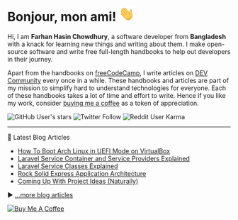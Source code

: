 # Bonjour, mon ami! <img src="./assets/wave.gif" width="35px">

Hi, I am **Farhan Hasin Chowdhury**, a software developer from **Bangladesh** with a knack for learning new things and writing about them. I make open-source software and write free full-length handbooks to help out developers in their journey.

Apart from the handbooks on [freeCodeCamp](https://www.freecodecamp.org/news/author/farhanhasin/), I write articles on [DEV Community](https://dev.to/fhsinchy/) every once in a while. These handbooks and articles are part of my mission to simplify hard to understand technologies for everyone. Each of these handbooks takes a lot of time and effort to write. Hence if you like my work, consider [buying me a coffee](https://www.buymeacoffee.com/farhanhasin) as a token of appreciation.

![GitHub User's stars](https://img.shields.io/github/stars/fhsinchy?label=github%20star%20gazers&style=for-the-badge) ![Twitter Follow](https://img.shields.io/twitter/follow/frhnhsin?label=my%20tiny%20twitter%20circle&style=for-the-badge) ![Reddit User Karma](https://img.shields.io/reddit/user-karma/combined/fhsinchy?label=i%27ve%20got%20some%20reddit%20karma&style=for-the-badge)

---

📘 Latest Blog Articles

<!-- BLOG-POST-LIST:START -->
- [How To Boot Arch Linux in UEFI Mode on VirtualBox](https://farhan.dev/tutorial/how-to-boot-arch-linux-in-uefi-mode-on-virtualbox/)
- [Laravel Service Container and Service Providers Explained](https://farhan.dev/tutorial/laravel-service-container-and-service-providers-explained/)
- [Laravel Service Classes Explained](https://farhan.dev/tutorial/laravel-service-classes-explained/)
- [Rock Solid Express Application Architecture](https://farhan.dev/tutorial/rock-solid-express-application-architecture/)
- [Coming Up With Project Ideas &lpar;Naturally&rpar;](https://farhan.dev/sideprojects/coming-up-with-project-ideas-naturally/)
<!-- BLOG-POST-LIST:END -->

▶ [...more blog articles](https://farhan.dev/)

<a href="https://www.buymeacoffee.com/farhanhasin" target="_blank"><img src="https://cdn.buymeacoffee.com/buttons/default-orange.png" alt="Buy Me A Coffee" height="50" width="auto"></a>
